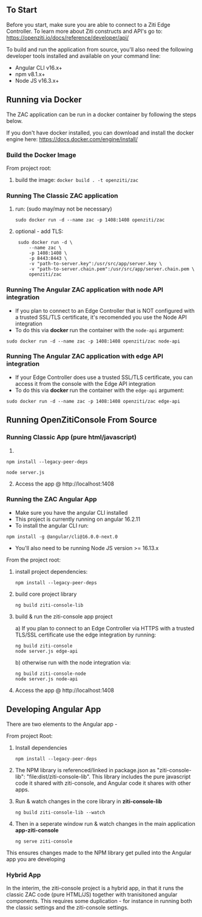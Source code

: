   

## To Start
Before you start, make sure you are able to connect to a Ziti Edge Controller. To learn more about Ziti constructs and API's go to: https://openziti.io/docs/reference/developer/api/

To build and run the application from source, you'll also need the following developer tools installed and available on your command line:

* Angular CLI v16.x+
* npm v8.1.x+
* Node JS v16.3.x+



## Running via Docker
The ZAC application can be run in a docker container by following the steps below.

If you don't have docker installed, you can download and install the docker engine here: https://docs.docker.com/engine/install/


### Build the Docker Image
From project root:
1. build the image: `docker build . -t openziti/zac`


### Running The Classic ZAC application
1. run: (sudo may/may not be necessary) 
	```
	sudo docker run -d --name zac -p 1408:1408 openziti/zac
	```

2. optional - add TLS: 
 
        sudo docker run -d \
            --name zac \
            -p 1408:1408 \
            -p 8443:8443 \
            -v "path-to-server.key":/usr/src/app/server.key \
            -v "path-to-server.chain.pem":/usr/src/app/server.chain.pem \
            openziti/zac 

### Running The Angular ZAC application with node API integration
* If you plan to connect to an Edge Controller that is NOT configured with a trusted SSL/TLS certificate, it's recomended you use the Node API integration
* To do this via **docker** run the container with the `node-api` argument:
```
sudo docker run -d --name zac -p 1408:1408 openziti/zac node-api
```

### Running The Angular ZAC application with edge API integration
* If your Edge Controller does use a trusted SSL/TLS certificate, you can access it from the console with the Edge API integration
* To do this via **docker** run the container with the `edge-api` argument:
```
sudo docker run -d --name zac -p 1408:1408 openziti/zac edge-api
```



## Running OpenZitiConsole From Source

### Running Classic App (pure html/javascript)
1)
```
npm install --legacy-peer-deps
```
```
node server.js
```
2) Access the app @ http://localhost:1408


### Running the ZAC Angular App
* Make sure you have the angular CLI installed
* This project is currently running on angular 16.2.11
* To install the angular CLI run:
```
npm install -g @angular/cli@16.0.0-next.0
```

* You'll also need to be running Node JS version >= 16.13.x

From the project root: 

1) install project dependencies:
	```
	npm install --legacy-peer-deps
	```

2) build core project library
	```
	ng build ziti-console-lib
	```

3) build & run the ziti-console app project

	  a) If you plan to connect to an Edge Controller via HTTPS with a trusted TLS/SSL certificate use the edge integration by running:
	  ```
	  ng build ziti-console
	  node server.js edge-api
	  ```

	  b) otherwise run with the node integration via:
	  ```
	  ng build ziti-console-node
	  node server.js node-api
	  ```

4) Access the app @ http://localhost:1408


## Developing Angular App
There are two elements to the Angular app - 

From project Root:

1) Install dependencies
	```
	npm install --legacy-peer-deps
	```
	
2) The NPM library is referenced/linked in package.json as "ziti-console-lib": "file:dist/ziti-console-lib".
   This library includes the pure javascript code it shared with ziti-console, and Angular code it shares with other apps.

3) Run & watch changes in the core library in **ziti-console-lib**
	```
	ng build ziti-console-lib --watch
 	```
 
4) Then in a seperate window run & watch changes in the main application **app-ziti-console**
   	```
	ng serve ziti-console
	```

This ensures changes made to the NPM library get pulled into the Angular app you are developing

### Hybrid App
In the interim, the ziti-console project is a hybrid app, in that it runs the classic ZAC code (pure HTML/JS) together with tranisitoned angular components.
This requires some duplication - for instance in running both the classic settings and the ziti-console settings.



